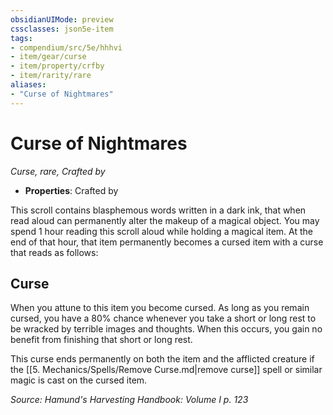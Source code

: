 ```yaml
---
obsidianUIMode: preview
cssclasses: json5e-item
tags:
- compendium/src/5e/hhhvi
- item/gear/curse
- item/property/crfby
- item/rarity/rare
aliases: 
- "Curse of Nightmares"
---
```

# Curse of Nightmares
*Curse, rare, Crafted by*  

- **Properties**: Crafted by

This scroll contains blasphemous words written in a dark ink, that when read aloud can permanently alter the makeup of a magical object. You may spend 1 hour reading this scroll aloud while holding a magical item. At the end of that hour, that item permanently becomes a cursed item with a curse that reads as follows:

## Curse

When you attune to this item you become cursed. As long as you remain cursed, you have a 80% chance  whenever you take a short or long rest to be wracked by terrible images and thoughts. When this occurs, you gain no benefit from finishing that short or long rest.

This curse ends permanently on both the item and the afflicted creature if the [[5. Mechanics/Spells/Remove Curse.md\|remove curse]] spell or similar magic is cast on the cursed item.

*Source: Hamund's Harvesting Handbook: Volume I p. 123*